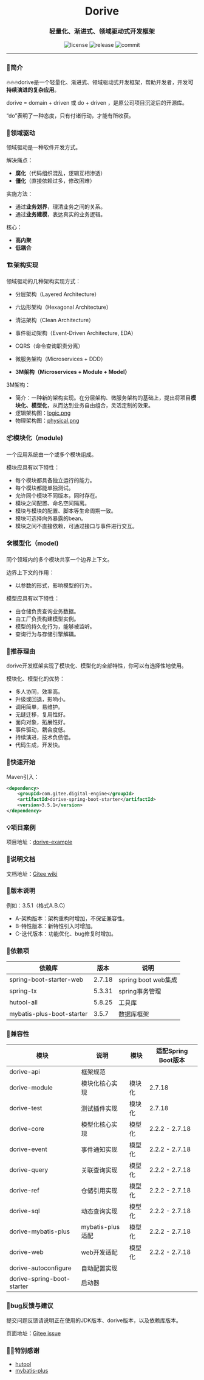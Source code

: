 <h1 align="center">Dorive</h1>
<h3 align="center">轻量化、渐进式、领域驱动式开发框架</h3>
<p align="center">
  <img src="https://img.shields.io/github/license/chentaoah/dorive" alt="license">
  <img src="https://img.shields.io/github/v/release/chentaoah/dorive?display_name=tag&include_prereleases" alt="release">
  <img src="https://img.shields.io/github/commit-activity/y/chentaoah/dorive" alt="commit">
</p>
<hr/>

###  🎁简介

🔥🔥🔥dorive是一个轻量化、渐进式、领域驱动式开发框架，帮助开发者，开发**可持续演进的复杂应用**。 

dorive = domain + driven 或 do + driven ，是原公司项目沉淀后的开源库。

“do”表明了一种态度，只有付诸行动，才能有所收获。

### 🧱领域驱动

领域驱动是一种软件开发方式。

解决痛点：

- **腐化**（代码组织混乱，逻辑互相渗透）
- **僵化**（直接依赖过多，修改困难）

实施方法：

- 通过**业务划界**，理清业务之间的关系。
- 通过**业务建模**，表达真实的业务逻辑。

核心：

- **高内聚**
- **低耦合**

### 🏗️架构实现

领域驱动的几种架构实现方式：

- 分层架构（Layered Architecture）
- 六边形架构（Hexagonal Architecture）
- 清洁架构（Clean Architecture）
- 事件驱动架构（Event-Driven Architecture, EDA）
- CQRS（命令查询职责分离）
- 微服务架构（Microservices + DDD）

- **3M架构（Microservices + Module + Model）**

3M架构：

- 简介：一种新的架构实现。在分层架构、微服务架构的基础上，提出将项目**模块化、模型化**，从而达到业务自由组合，灵活定制的效果。
- 逻辑架构图：[logic.png](https://gitee.com/digital-engine/dorive/blob/3.5.2/doc/img/logic.png)
- 物理架构图：[physical.png](https://gitee.com/digital-engine/dorive/blob/3.5.2/doc/img/physical.png)

### 📦模块化（module)

一个应用系统由一个或多个模块组成。

模块应具有以下特性：

- 每个模块都具备独立运行的能力。
- 每个模块都能单独测试。
- 允许同个模块不同版本，同时存在。
- 模块之间配置、命名空间隔离。
- 模块与模块的配置、脚本等生命周期一致。
- 模块可选择向外暴露的bean。
- 模块之间不直接依赖，可通过接口与事件进行交互。

### 🛠️模型化（model)

同个领域内的多个模块共享一个边界上下文。

边界上下文的作用：

- 以参数的形式，影响模型的行为。

模型应具有以下特性：

- 由仓储负责查询业务数据。
- 由工厂负责构建模型实例。
- 模型的持久化行为，能够被监听。
- 查询行为与存储引擎解耦。

###  💯推荐理由

dorive开发框架实现了模块化、模型化的全部特性，你可以有选择性地使用。

模块化、模型化的优势：

- 多人协同，效率高。
- 升级或回退，影响小。
- 调用简单，易维护。
- 无缝迁移，复用性好。
- 面向对象，拓展性好。
- 事件驱动，耦合度低。
- 持续演进，技术负债低。
- 代码生成，开发快。

### 🚅快速开始

Maven引入：

```xml
<dependency>
    <groupId>com.gitee.digital-engine</groupId>
    <artifactId>dorive-spring-boot-starter</artifactId>
    <version>3.5.1</version>
</dependency>
```

### 💡项目案例

项目地址：[dorive-example](https://gitee.com/digital-engine/dorive-example)

### 📝说明文档

文档地址：[Gitee wiki](https://gitee.com/digital-engine/dorive/wikis/pages)

### 🌿版本说明

例如：3.5.1（格式A.B.C）

- A-架构版本：架构重构时增加，不保证兼容性。
- B-特性版本：新特性引入时增加。
- C-迭代版本：功能优化、bug修复时增加。

### 💬依赖项

| 依赖库                    | 版本   | 说明                |
| ------------------------- | ------ | ------------------- |
| spring-boot-starter-web   | 2.7.18 | spring boot web集成 |
| spring-tx                 | 5.3.31 | spring事务管理      |
| hutool-all                | 5.8.25 | 工具库              |
| mybatis-plus-boot-starter | 3.5.7  | 数据库框架          |

### 🤝兼容性

| 模块                       | 说明             | 模块   | 适配Spring Boot版本 |
| -------------------------- | ---------------- | ------ | ------------------- |
| dorive-api                 | 框架规范         |        |                     |
| dorive-module              | 模块化核心实现   | 模块化 | 2.7.18              |
| dorive-test                | 测试插件实现     | 模块化 | 2.7.18              |
| dorive-core                | 模型化核心实现   | 模型化 | 2.2.2 - 2.7.18      |
| dorive-event               | 事件通知实现     | 模型化 | 2.2.2 - 2.7.18      |
| dorive-query               | 关联查询实现     | 模型化 | 2.2.2 - 2.7.18      |
| dorive-ref                 | 仓储引用实现     | 模型化 | 2.2.2 - 2.7.18      |
| dorive-sql                 | 动态查询实现     | 模型化 | 2.2.2 - 2.7.18      |
| dorive-mybatis-plus        | mybatis-plus适配 | 模型化 | 2.2.2 - 2.7.18      |
| dorive-web                 | web开发适配      | 模型化 | 2.2.2 - 2.7.18      |
| dorive-autoconfigure       | 自动配置实现     |        |                     |
| dorive-spring-boot-starter | 启动器           |        |                     |

### 🐞bug反馈与建议

提交问题反馈请说明正在使用的JDK版本、dorive版本，以及依赖库版本。

页面地址：[Gitee issue](https://gitee.com/digital-engine/dorive/issues)

### 🙏🏻特别感谢

- [hutool](https://gitee.com/dromara/hutool/tree/v5-master/)
- [mybatis-plus](https://gitee.com/baomidou/mybatis-plus/tree/master/)




